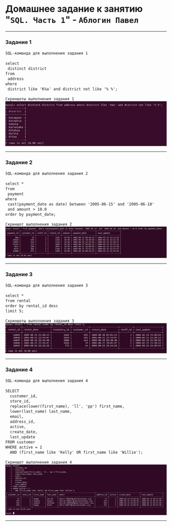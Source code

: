 # Домашнее задание к занятию "`SQL. Часть 1`" - `Аблогин Павел`

---

### Задание 1

```
SQL-команда для выполнения задания 1

select 
 distinct district 
from 
 address 
where 
 district like 'K%a' and district not like '% %';

```

`Скриншоты выполнения задания 1`
![Выборка названий районов](img/task1.png)


---

### Задание 2

```
SQL-команда для выполнения задания 2

select * 
from 
 payment  
where 
 cast(payment_date as date) between '2005-06-15' and '2005-06-18' 
 and amount > 10.0 
order by payment_date;

```

`Скриншот выполнения задания 2`
![Выборка платежей](img/task2.png)


---

### Задание 3

```
SQL-команда для выполнения задания 3

select * 
from rental 
order by rental_id desc 
limit 5;

```

`Скриншоты выполнения задания 3`
![Выборка 5 последних аренд](img/task3.png)

---

### Задание 4

```
SQL-команда для выполнения задания 4

SELECT 
  customer_id, 
  store_id, 
  replace(lower(first_name), 'll', 'pp') first_name, 
  lower(last_name) last_name, 
  email, 
  address_id, 
  active, 
  create_date, 
  last_update 
FROM customer 
WHERE active = 1 
  AND (first_name like 'Kelly' OR first_name like 'Willie');

```

`Скриншот выполнения задания 4`
![Выборка активных покупателей с именем Kelly или Willie](img/task4.png)

---



